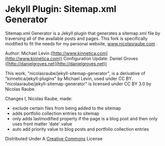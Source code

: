 Jekyll Plugin: Sitemap.xml Generator
====================================

Sitemap.xml Generator is a Jekyll plugin that generates a sitemap.xml file by traversing all of the available posts and pages. This fork is specifically modified to fit the needs for my personal website, www.nicolasraube.com .

Author: Michael Levin ([http://www.kinnetica.com](http://www.kinnetica.com))
Configuration Update: Daniel Groves ([http://danielgroves.net](http://danielgroves.net))

This work, "nicolasraube/jekyll-sitemap-generator", is a derivative of "kinnetica/jekyll-plugins" by Michael Levin, used under CC BY. "nicolasraube/jekyll-sitemap-generator" is licensed under CC BY 3.0 by Nicolas Raube.

Changes I, Nicolas Raube, made:
- exclude certain files from being added to the sitemap
- adds portfolio collection entries to sitemap
- only adds lastmodified property if the page is a blog post and then only uses front matter 'date' value
- auto add priority value to blog posts and portfolio collection entries

Distributed Under A [Creative Commons](http://creativecommons.org/licenses/by/3.0/) License
